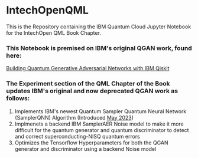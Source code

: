 # IntechOpenQML
This is the Repository containing the IBM Quantum Cloud Jupyter Notebook for the IntechOpen QML Book Chapter.

### This Notebook is premised on IBM's original QGAN work, found here:<br>
<a href="https://learn.qiskit.org/course/machine-learning/quantum-generative-adversarial-networks"> Building Quantum Generative Adversarial Networks with IBM Qiskit </a>
<br>
### The Experiment section of the QML Chapter of the Book updates IBM's original and now deprecated QGAN work as follows:<br>
1) Implements IBM's newest Quantum Sampler Quantum Neural Network (SamplerQNN) Algorithm (Introduced <a href="https://medium.com/qiskit/introducing-qiskit-machine-learning-0-6-25186b57bf97">May 2023</a>)<br>
2) Implmenets a backend IBM SamplerAER Noise model to make it more difficult for the quantum generator and quantum discriminator to detect and correct superconducting-NISQ quantum errors <br>
3) Optimizes the Tensorflow Hyperparameters for both the QGAN generator and discriminator using a backend Noise model
